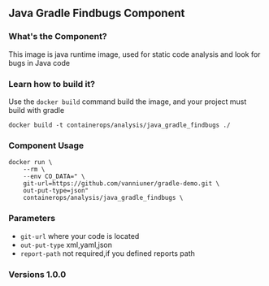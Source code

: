 ## Java Gradle Findbugs Component

### What's the Component?

This image is java runtime image, used for static code analysis and look for bugs in Java code

### Learn how to build it?

Use the `docker build` command build the image, and your project must build with gradle

```
docker build -t containerops/analysis/java_gradle_findbugs ./
```
### Component Usage
```
docker run \
    --rm \
    --env CO_DATA=" \
    git-url=https://github.com/vanniuner/gradle-demo.git \
    out-put-type=json" 
    containerops/analysis/java_gradle_findbugs \
```

### Parameters 
- `git-url` where your code is located
- `out-put-type`  xml,yaml,json
- `report-path`   not required,if you defined reports path
### Versions 1.0.0



